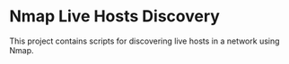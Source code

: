 # Nmap Live Hosts Discovery

This project contains scripts for discovering live hosts in a network using Nmap.
